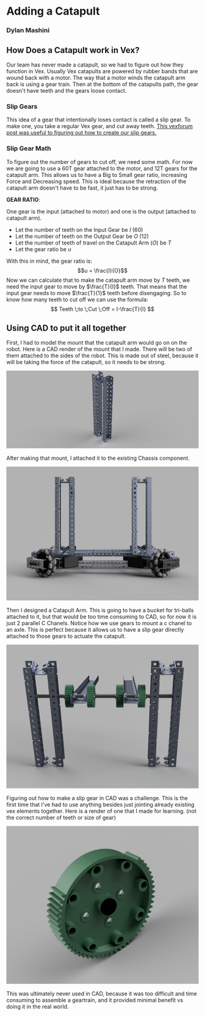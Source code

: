 # Adding a Catapult
### Dylan Mashini

## How Does a Catapult work in Vex?

Our team has never made a catapult, so we had to figure out how they function in Vex. Usually Vex catapults are powered by rubber bands that are wound back with a motor. The way that a motor winds the catapult arm back is using a gear train. Then at the bottom of the catapults path, the gear doesn't have teeth and the gears loose contact. 

### Slip Gears

This idea of a gear that intentionally loses contact is called a slip gear. To make one, you take a regular Vex gear, and cut away teeth. [This vexforum post was useful to figuring out how to create our slip gears. ](https://www.vexforum.com/t/slip-gear/35759/3)

### Slip Gear Math

To figure out the number of gears to cut off, we need some math. For now we are going to use a 60T gear attached to the motor, and 12T gears for the catapult arm. This allows us to have a Big to Small gear ratio, increasing Force and Decreasing speed. This is ideal because the retraction of the catapult arm doesn't have to be fast, it just has to be strong. 

**GEAR RATIO**:

One gear is the input (attached to motor) and one is the output (attached to catapult arm). 

- Let the number of teeth on the Input Gear be $I$ (60)
- Let the number of teeth on the Output Gear be $O$ (12)
- Let the number of teeth of travel on the Catapult Arm ($O$) be $T$
- Let the gear ratio be $u$

With this in mind, the gear ratio is: $$u = \frac{I}{O}$$
Now we can calculate that to make the catapult arm move by $T$ teeth, we need the input gear to move by $\frac{T}{I}$ teeth. That means that the input gear needs to move $\frac{T}{1}$ teeth before disengaging. So to know how many teeth to cut off we can use the formula: 
$$
Teeth \;to \;Cut \;Off = I-\frac{T}{I}
$$


## Using CAD to put it all together

First, I had to model the mount that the catapult arm would go on on the robot. Here is a CAD render of the mount that I made. There will be two of them attached to the sides of the robot. This is made out of steel, because it will be taking the force of the catapult, so it needs to be strong. 

![Catapult Frame](images/catapultFrame.jpeg)


After making that mount, I attached it to the existing Chassis component. 

![CAD Render of Catapult Mounting](images/CatapultFrameMounting.jpeg)

Then I designed a Catapult Arm. This is going to have a bucket for tri-balls attached to it, but that would be too time consuming to CAD, so for now it is just 2 parallel C Chanels. Notice how we use gears to mount a c chanel to an axle. This is perfect because it allows us to have a slip gear directly attached to those gears to actuate the catapult. 

![](images/CatapultArmMounting.jpeg)

Figuring out how to make a slip gear in CAD was a challenge. This is the first time that I've had to use anything besides just jointing already existing vex elements together. Here is a render of one that I made for learning. (not the correct number of teeth or size of gear)

![Slip Gear in CAD](images/slipGear.jpeg)

This was ultimately never used in CAD, because it was too difficult and time consuming to assemble a geartrain, and it provided minimal benefit vs doing it in the real world. 